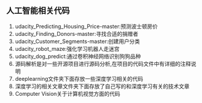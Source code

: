 ## 人工智能相关代码
   1. udacity_Predicting_Housing_Price-master:预测波士顿房价
   2. udacity_Finding_Donors-master:寻找合适的捐赠者
   3. udacity_Customer_Segments-master:创建用户分类
   4. udacity_robot_maze:强化学习机器人走迷宫
   5. udacity_dog_predict:通过卷积神经网络识别狗狗品种
   6. 源码解析是对一些开源项目进行源码分析,在项目的代码文件中有详细的注释说明
   7. deeplearning文件夹下面存放一些深度学习相关的代码
   8. 深度学习的相关文章文件夹下面存放了自己写的和深度学习有关的技术文章
   9. Computer Vision关于计算机视觉方面的代码
